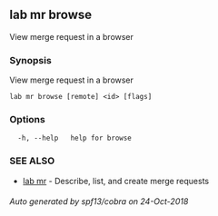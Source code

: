 ## lab mr browse

View merge request in a browser

### Synopsis

View merge request in a browser

```
lab mr browse [remote] <id> [flags]
```

### Options

```
  -h, --help   help for browse
```

### SEE ALSO

* [lab mr](lab_mr.md)	 - Describe, list, and create merge requests

###### Auto generated by spf13/cobra on 24-Oct-2018
